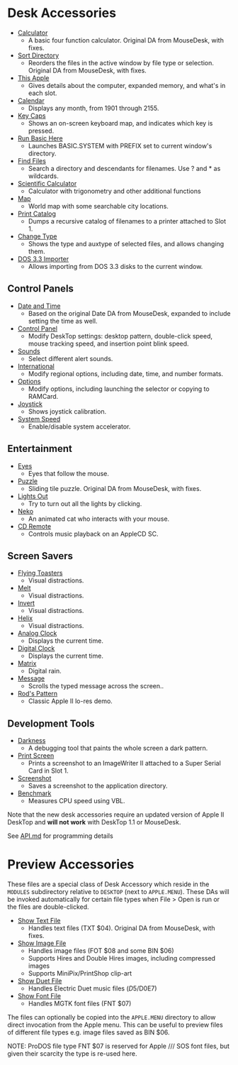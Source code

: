 # Desk Accessories

* [Calculator](calculator.s)
  * A basic four function calculator. Original DA from MouseDesk, with fixes.
* [Sort Directory](sort.directory.s)
  * Reorders the files in the active window by file type or selection. Original DA from MouseDesk, with fixes.
* [This Apple](this.apple.s)
  * Gives details about the computer, expanded memory, and what's in each slot.
* [Calendar](calendar.s)
  * Displays any month, from 1901 through 2155.
* [Key Caps](key.caps.s)
  * Shows an on-screen keyboard map, and indicates which key is pressed.
* [Run Basic Here](run.basic.here.s)
  * Launches BASIC.SYSTEM with PREFIX set to current window's directory.
* [Find Files](find.files.s)
  * Search a directory and descendants for filenames. Use ? and * as wildcards.
* [Scientific Calculator](sci.calc.s)
  * Calculator with trigonometry and other additional functions
* [Map](map.s)
  * World map with some searchable city locations.
* [Print Catalog](print.catalog.s)
  * Dumps a recursive catalog of filenames to a printer attached to Slot 1.
* [Change Type](change.type.s)
  * Shows the type and auxtype of selected files, and allows changing them.
* [DOS 3.3 Importer](dos33.import.s)
  * Allows importing from DOS 3.3 disks to the current window.

## Control Panels

* [Date and Time](date.and.time.s)
  * Based on the original Date DA from MouseDesk, expanded to include setting the time as well.
* [Control Panel](control.panel.s)
  * Modify DeskTop settings: desktop pattern, double-click speed, mouse tracking speed, and insertion point blink speed.
* [Sounds](sounds.s)
  * Select different alert sounds.
* [International](internationaloptions.s)
  * Modify regional options, including date, time, and number formats.
* [Options](options.s)
  * Modify options, including launching the selector or copying to RAMCard.
* [Joystick](joystick.s)
  * Shows joystick calibration.
* [System Speed](system.speed.s)
  * Enable/disable system accelerator.

## Entertainment

* [Eyes](eyes.s)
  * Eyes that follow the mouse.
* [Puzzle](puzzle.s)
  * Sliding tile puzzle. Original DA from MouseDesk, with fixes.
* [Lights Out](lights.out.s)
  * Try to turn out all the lights by clicking.
* [Neko](neko.s)
  * An animated cat who interacts with your mouse.
* [CD Remote](cd.remote.s)
  * Controls music playback on an AppleCD SC.

## Screen Savers

* [Flying Toasters](flying.toasters.s)
  * Visual distractions.
* [Melt](melt.s)
  * Visual distractions.
* [Invert](invert.s)
  * Visual distractions.
* [Helix](helix.s)
  * Visual distractions.
* [Analog Clock](analog.clock.s)
  * Displays the current time.
* [Digital Clock](digital.clock.s)
  * Displays the current time.
* [Matrix](matrix.s)
  * Digital rain.
* [Message](message.s)
  * Scrolls the typed message across the screen..
* [Rod's Pattern](rods.pattern.s)
  * Classic Apple II lo-res demo.

## Development Tools

* [Darkness](darkness.s)
  * A debugging tool that paints the whole screen a dark pattern.
* [Print Screen](print.screen.s)
  * Prints a screenshot to an ImageWriter II attached to a Super Serial Card in Slot 1.
* [Screenshot](screenshot.dump.s)
  * Saves a screenshot to the application directory.
* [Benchmark](benchmark.s)
  * Measures CPU speed using VBL.

Note that the new desk accessories require an updated version of Apple II DeskTop and **will not work** with DeskTop 1.1 or MouseDesk.

See [API.md](API.md) for programming details

# Preview Accessories

These files are a special class of Desk Accessory which reside in
the `MODULES` subdirectory relative to `DESKTOP` (next to `APPLE.MENU`).
These DAs will be invoked automatically for certain file types when
File > Open is run or the files are double-clicked.

* [Show Text File](show.text.file.s)
   * Handles text files (TXT $04). Original DA from MouseDesk, with fixes.
* [Show Image File](show.image.file.s)
   * Handles image files (FOT $08 and some BIN $06)
   * Supports Hires and Double Hires images, including compressed images
   * Supports MiniPix/PrintShop clip-art
* [Show Duet File](show.duet.file.s)
   * Handles Electric Duet music files ($D5/$D0E7)
* [Show Font File](show.font.file.s)
   * Handles MGTK font files (FNT $07)

The files can optionally be copied into the `APPLE.MENU` directory to
allow direct invocation from the Apple menu. This can be useful to
preview files of different file types e.g. image files saved as BIN
$06.

NOTE: ProDOS file type FNT $07 is reserved for Apple /// SOS font
files, but given their scarcity the type is re-used here.
